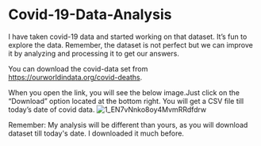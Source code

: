 # Covid-19-Data-Analysis

I have taken covid-19 data and started working on that dataset. It’s fun to explore the data. Remember, the dataset is not perfect but we can improve it by analyzing and processing it to get our answers.

You can download the covid-data set from https://ourworldindata.org/covid-deaths. 

When you open the link, you will see the below image.Just click on the “Download” option located at the bottom right. You will get a CSV file till today’s date of covid data.
![1_EN7vNnko8oy4MvmRRdfdrw](https://user-images.githubusercontent.com/97979602/154510331-1b8aa5cf-50e5-4329-9b0e-3d084129a287.png)

Remember: My analysis will be different than yours, as you will download dataset till today's date. I downloaded it much before.
